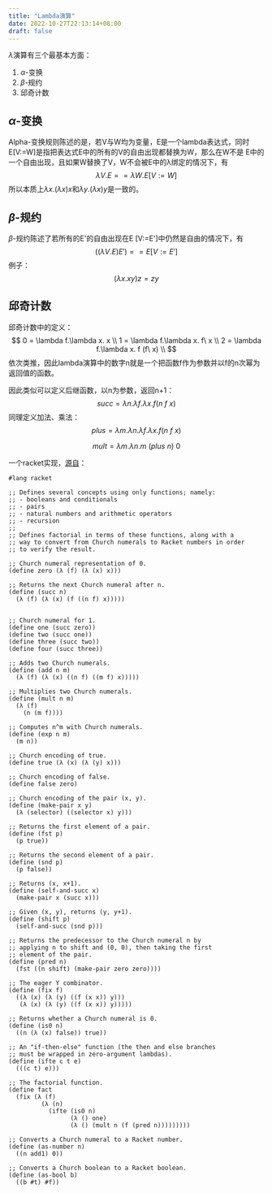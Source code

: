```yaml
---
title: "Lambda演算"
date: 2022-10-27T22:13:14+08:00
draft: false
---
```


$\lambda$演算有三个最基本方面：

1. $\alpha$-变换
2. $\beta$-规约
3. 邱奇计数

## $\alpha$-变换

Alpha-变换规则陈述的是，若V与W均为变量，E是一个lambda表达式，同时E[V:=W]是指把表达式E中的所有的V的自由出现都替换为W，那么在W不是 E中的一个自由出现，且如果W替换了V，W不会被E中的λ绑定的情况下，有
$$
\lambda V.E == \lambda W.E[V:=W]
$$
所以本质上$\lambda x.(\lambda x) x$和$\lambda y.(\lambda x) y$是一致的。

## $\beta$-规约

$\beta$-规约陈述了若所有的E'的自由出现在E [V:=E']中仍然是自由的情况下，有
$$
((\lambda V.E) E') == E[V:=E']
$$
例子：
$$
(\lambda x. xy) z = zy 
$$

## 邱奇计数

邱奇计数中的定义：
$$
0 = \lambda f.\lambda x. x \\
1 =  \lambda f.\lambda x. f\ x \\ 
2 =  \lambda f.\lambda x. f (f\ x) \\
$$
依次类推，因此lambda演算中的数字n就是一个把函数f作为参数并以f的n次幂为返回值的函数。

因此类似可以定义后继函数，以n为参数，返回n+1：
$$
succ = \lambda n.\lambda f.\lambda x. f(n\ f\ x)
$$
同理定义加法、乘法：
$$
plus = \lambda m.\lambda n.\lambda f.\lambda x. f(n\ f\ x)
$$

$$
mult = \lambda m.\lambda n.m\ (plus\ n)\ 0
$$



一个racket实现，[源自](https://courses.cs.washington.edu/courses/csep505/13sp/lectures/church.rkt)：

```racket
#lang racket

;; Defines several concepts using only functions; namely:
;; - booleans and conditionals
;; - pairs
;; - natural numbers and arithmetic operators
;; - recursion
;;
;; Defines factorial in terms of these functions, along with a
;; way to convert from Church numerals to Racket numbers in order
;; to verify the result.

;; Church numeral representation of 0.
(define zero (λ (f) (λ (x) x)))

;; Returns the next Church numeral after n.
(define (succ n)
  (λ (f) (λ (x) (f ((n f) x)))))


;; Church numeral for 1.
(define one (succ zero))
(define two (succ one))
(define three (succ two))
(define four (succ three))

;; Adds two Church numerals.
(define (add n m)
  (λ (f) (λ (x) ((n f) ((m f) x)))))

;; Multiplies two Church numerals.
(define (mult n m)
  (λ (f)
    (n (m f))))

;; Computes n^m with Church numerals.
(define (exp n m)
  (m n))

;; Church encoding of true.
(define true (λ (x) (λ (y) x)))

;; Church encoding of false.
(define false zero)

;; Church encoding of the pair (x, y).
(define (make-pair x y)
  (λ (selector) ((selector x) y)))

;; Returns the first element of a pair.
(define (fst p)
  (p true))

;; Returns the second element of a pair.
(define (snd p)
  (p false))

;; Returns (x, x+1).
(define (self-and-succ x)
  (make-pair x (succ x)))

;; Given (x, y), returns (y, y+1).
(define (shift p)
  (self-and-succ (snd p)))

;; Returns the predecessor to the Church numeral n by
;; applying n to shift and (0, 0), then taking the first
;; element of the pair.
(define (pred n)
  (fst ((n shift) (make-pair zero zero))))

;; The eager Y combinator.
(define (fix f)
  ((λ (x) (λ (y) ((f (x x)) y)))
   (λ (x) (λ (y) ((f (x x)) y)))))

;; Returns whether a Church numeral is 0.
(define (is0 n)
  ((n (λ (x) false)) true))

;; An "if-then-else" function (the then and else branches
;; must be wrapped in zero-argument lambdas).
(define (ifte c t e)
  (((c t) e)))

;; The factorial function.
(define fact
  (fix (λ (f)
         (λ (n)
           (ifte (is0 n)
                 (λ () one)
                 (λ () (mult n (f (pred n)))))))))

;; Converts a Church numeral to a Racket number.
(define (as-number n)
  ((n add1) 0))

;; Converts a Church boolean to a Racket boolean.
(define (as-bool b)
  ((b #t) #f))
```
